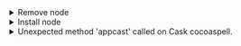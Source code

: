 
<details>
  <summary>Remove node</summary>
  
  ```
    brew uninstall node; 
    # or `brew uninstall --force node` which removes all versions
    brew cleanup;
    rm -f /usr/local/bin/npm /usr/local/lib/dtrace/node.d;
    rm -rf ~/.npm;
  ``` 
  [Reference](https://stackoverflow.com/questions/11177954/how-do-i-completely-uninstall-node-js-and-reinstall-from-beginning-mac-os-x)

  :white_check_mark: Or remove manually using path that node istalled is.
</details>
<details>
  <summary>Install node</summary>

  ```
    brew uninstall node; 
    # or `brew uninstall --force node` which removes all versions
    brew cleanup;
    rm -f /usr/local/bin/npm /usr/local/lib/dtrace/node.d;
    rm -rf ~/.npm;
  ``` 
  [Reference](https://stackoverflow.com/questions/11177954/how-do-i-completely-uninstall-node-js-and-reinstall-from-beginning-mac-os-x)
</details>
<details>
  <summary>Unexpected method 'appcast' called on Cask cocoaspell.</summary>
  Issue appear duting the updating node.

  Fix:

  ```
    brew uninstall --cask adoptopenjdk8
    brew uninstall --cask adoptopenjdk11
    brew untap AdoptOpenJDK/openjdk

    brew install --cask temurin@8
    brew install --cask temurin@11
  ``` 
  [Reference](https://github.com/orgs/Homebrew/discussions/5373#discussioncomment-9513713)
</details>